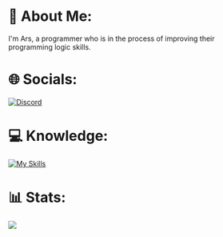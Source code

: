 # 💫 About Me:
I'm Ars, a programmer who is in the process of improving their programming logic skills.

# 🌐 Socials:
[![Discord](https://img.shields.io/badge/Discord-%237289DA.svg?logo=discord&logoColor=white)](https://discord.gg/Arscharm) 

# 💻 Knowledge:
[![My Skills](https://skillicons.dev/icons?i=js,html,css,linux,bash,cpp,github,git,obsidian,python)](https://skillicons.dev)

# 📊 Stats:

![](https://github-readme-stats.vercel.app/api/top-langs/?username=Ars-byte&theme=aura&hide_border=false&include_all_commits=false&count_private=false&layout=compact)
